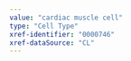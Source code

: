 ```yaml
---
value: "cardiac muscle cell"
type: "Cell Type"
xref-identifier: "0000746"
xref-dataSource: "CL"
---
```

